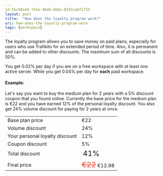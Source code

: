 ```yaml
---
id:5bc50a44-f42a-48a0-bb6a-8243cabf1f25
layout: post
title:  "How does the loyalty program work?"
uri: how-does-the-loyalty-program-work
tags: [workspace]
---
```


The loyalty program allows you to save money on paid plans; especially for users who use Trafikito for an extended period of time. Also, it is permanent and can be added to other discounts. The maximum sum of all discounts is 50%.

<!-- more -->

You get 0.02% per day if you are on a free workspace with at least one active server. While you get 0.04% per day for **each** paid workspace.

#### Example:

Let's say you want to buy the medium plan for 2 years with a 5% discount coupon that you found online. Currently the base price for the medium plan is €22 and you have earned 12% of the personal loyalty discount. You also get 24% volume discount for paying for 2 years at once.

<table class="mdl-data-table mdl-shadow--2dp">
    <tr>
        <td class="mdl-data-table__cell--non-numeric">Base plan price</td>
        <td class="mdl-data-table__cell--non-numeric">€22</td>
    </tr>
    <tr>
        <td class="mdl-data-table__cell--non-numeric">Volume discount</td>
        <td class="mdl-data-table__cell--non-numeric">24%</td>
    </tr>
    <tr>
        <td class="mdl-data-table__cell--non-numeric">Your personal loyalty discount</td>
        <td class="mdl-data-table__cell--non-numeric">12%</td>
    </tr>
    <tr>
        <td class="mdl-data-table__cell--non-numeric">Coupon discount</td>
        <td class="mdl-data-table__cell--non-numeric">5%</td>
    </tr>
    <tr>
        <td class="mdl-data-table__cell--non-numeric">Total discount</td>
        <td class="mdl-data-table__cell--non-numeric" style="font-size: 1.5em">41%</td>
    </tr>
    <tr>
        <td class="mdl-data-table__cell--non-numeric">Final price</td>
        <td class="mdl-data-table__cell--non-numeric">
            <span style="font-size: 1.5em; text-decoration: line-through; color: #f44336;">€22</span>
            €12.98
        </td>
    </tr>
</table>
